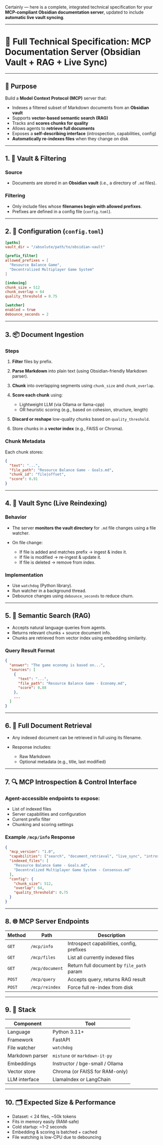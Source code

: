 Certainly — here is a complete, integrated technical specification for your **MCP-compliant Obsidian documentation server**, updated to include **automatic live vault syncing**.

---

# 🧾 Full Technical Specification: MCP Documentation Server (Obsidian Vault + RAG + Live Sync)

---

## 📌 Purpose

Build a **Model Context Protocol (MCP)** server that:

* Indexes a filtered subset of Markdown documents from an **Obsidian vault**
* Supports **vector-based semantic search (RAG)**
* Tracks and **scores chunks for quality**
* Allows agents to **retrieve full documents**
* Exposes a **self-describing interface** (introspection, capabilities, config)
* **Automatically re-indexes files** when they change on disk

---

## 1. 📁 Vault & Filtering

### Source

* Documents are stored in an **Obsidian vault** (i.e., a directory of `.md` files).

### Filtering

* Only include files whose **filenames begin with allowed prefixes**.
* Prefixes are defined in a config file (`config.toml`).

---

## 2. 🔧 Configuration (`config.toml`)

```toml
[paths]
vault_dir = "/absolute/path/to/obsidian-vault"

[prefix_filter]
allowed_prefixes = [
  "Resource Balance Game",
  "Decentralized Multiplayer Game System"
]

[indexing]
chunk_size = 512
chunk_overlap = 64
quality_threshold = 0.75

[watcher]
enabled = true
debounce_seconds = 2
```

---

## 3. 📦 Document Ingestion

### Steps

1. **Filter** files by prefix.
2. **Parse Markdown** into plain text (using Obsidian-friendly Markdown parser).
3. **Chunk** into overlapping segments using `chunk_size` and `chunk_overlap`.
4. **Score each chunk** using:

   * Lightweight LLM (via Ollama or llama-cpp)
   * OR heuristic scoring (e.g., based on cohesion, structure, length)
5. **Discard or reshape** low-quality chunks based on `quality_threshold`.
6. Store chunks in a **vector index** (e.g., FAISS or Chroma).

### Chunk Metadata

Each chunk stores:

```json
{
  "text": "...",
  "file_path": "Resource Balance Game - Goals.md",
  "chunk_id": "file|offset",
  "score": 0.91
}
```

---

## 4. 🔁 Vault Sync (Live Reindexing)

### Behavior

* The server **monitors the vault directory** for `.md` file changes using a file watcher.
* On file change:

  * If file is added and matches prefix → ingest & index it.
  * If file is modified → re-ingest & update it.
  * If file is deleted → remove from index.

### Implementation

* Use `watchdog` (Python library).
* Run watcher in a background thread.
* Debounce changes using `debounce_seconds` to reduce churn.

---

## 5. 🧠 Semantic Search (RAG)

* Accepts natural language queries from agents.
* Returns relevant chunks + source document info.
* Chunks are retrieved from vector index using embedding similarity.

### Query Result Format

```json
{
  "answer": "The game economy is based on...",
  "sources": [
    {
      "text": "...",
      "file_path": "Resource Balance Game - Economy.md",
      "score": 0.88
    },
    ...
  ]
}
```

---

## 6. 📄 Full Document Retrieval

* Any indexed document can be retrieved in full using its filename.
* Response includes:

  * Raw Markdown
  * Optional metadata (e.g., title, last modified)

---

## 7. 🔍 MCP Introspection & Control Interface

### Agent-accessible endpoints to expose:

* List of indexed files
* Server capabilities and configuration
* Current prefix filter
* Chunking and scoring settings

### Example `/mcp/info` Response

```json
{
  "mcp_version": "1.0",
  "capabilities": ["search", "document_retrieval", "live_sync", "introspection"],
  "indexed_files": [
    "Resource Balance Game - Goals.md",
    "Decentralized Multiplayer Game System - Consensus.md"
  ],
  "config": {
    "chunk_size": 512,
    "overlap": 64,
    "quality_threshold": 0.75
  }
}
```

---

## 8. 🌐 MCP Server Endpoints

| Method | Path            | Description                               |
| ------ | --------------- | ----------------------------------------- |
| `GET`  | `/mcp/info`     | Introspect capabilities, config, prefixes |
| `GET`  | `/mcp/files`    | List all currently indexed files          |
| `GET`  | `/mcp/document` | Return full document by `file_path` param |
| `POST` | `/mcp/query`    | Accepts query, returns RAG result         |
| `POST` | `/mcp/reindex`  | Force full re-index from disk             |

---

## 9. 🧱 Stack

| Component       | Tool                            |
| --------------- | ------------------------------- |
| Language        | Python 3.11+                    |
| Framework       | FastAPI                         |
| File watcher    | `watchdog`                      |
| Markdown parser | `mistune` or `markdown-it-py`   |
| Embeddings      | Instructor / bge-small / Ollama |
| Vector store    | Chroma (or FAISS for RAM-only)  |
| LLM interface   | LlamaIndex or LangChain         |

---

## 10. 🗂 Expected Size & Performance

* Dataset: < 24 files, \~50k tokens
* Fits in memory easily (RAM-safe)
* Cold startup: \~1–2 seconds
* Embedding & scoring is batched + cached
* File watching is low-CPU due to debouncing
